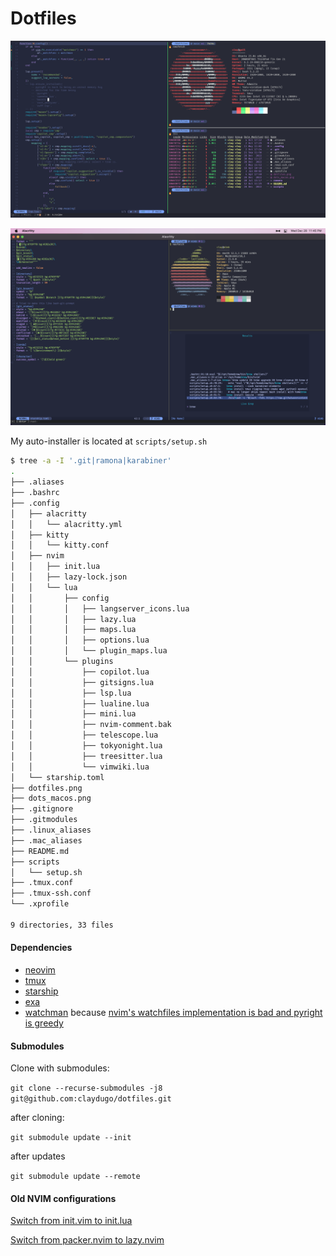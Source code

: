 # Dotfiles

![20221228](dotfiles.png)

![20221228](dots_macos.png)

My auto-installer is located at `scripts/setup.sh`

```bash
$ tree -a -I '.git|ramona|karabiner'
.
├── .aliases
├── .bashrc
├── .config
│   ├── alacritty
│   │   └── alacritty.yml
│   ├── kitty
│   │   └── kitty.conf
│   ├── nvim
│   │   ├── init.lua
│   │   ├── lazy-lock.json
│   │   └── lua
│   │       ├── config
│   │       │   ├── langserver_icons.lua
│   │       │   ├── lazy.lua
│   │       │   ├── maps.lua
│   │       │   ├── options.lua
│   │       │   └── plugin_maps.lua
│   │       └── plugins
│   │           ├── copilot.lua
│   │           ├── gitsigns.lua
│   │           ├── lsp.lua
│   │           ├── lualine.lua
│   │           ├── mini.lua
│   │           ├── nvim-comment.bak
│   │           ├── telescope.lua
│   │           ├── tokyonight.lua
│   │           ├── treesitter.lua
│   │           └── vimwiki.lua
│   └── starship.toml
├── dotfiles.png
├── dots_macos.png
├── .gitignore
├── .gitmodules
├── .linux_aliases
├── .mac_aliases
├── README.md
├── scripts
│   └── setup.sh
├── .tmux.conf
├── .tmux-ssh.conf
└── .xprofile

9 directories, 33 files
```

#### Dependencies
* [neovim](https://neovim.io/)
* [tmux](https://github.com/tmux/tmux/wiki)
* [starship](https://starship.rs)
* [exa](https://the.exa.website/)
* [watchman](https://facebook.github.io/watchman/) because [nvim's watchfiles implementation is bad and pyright is greedy](.config/nvim/lua/plugins/lsp.lua)

#### Submodules

Clone with submodules:

`git clone --recurse-submodules -j8 git@github.com:claydugo/dotfiles.git`

after cloning:

`git submodule update --init`

after updates

`git submodule update --remote`

#### Old NVIM configurations

[Switch from init.vim to init.lua](https://github.com/claydugo/dotfiles/commit/9803e70ab5df4f5db7f9da858a3c670d378daf0b)

[Switch from packer.nvim to lazy.nvim](https://github.com/claydugo/dotfiles/commit/00000000a6b60527c21ba36515c93c71869ae253)
